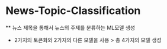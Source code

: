 # News-Topic-Classification
** 뉴스 제목을 통해서 뉴스의 주제를 분류하는 ML모델 생성
* 2가지의 토큰화와 2가지의 다른 모델을 사용 > 총 4가지의 모델 생성 

